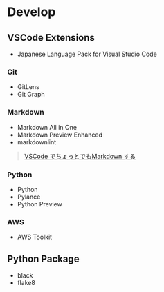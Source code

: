 # Develop

## VSCode Extensions

- Japanese Language Pack for Visual Studio Code

### Git

- GitLens
- Git Graph

### Markdown

- Markdown All in One
- Markdown Preview Enhanced
- markdownlint

> [VSCode でちょっとでもMarkdown する](https://qiita.com/Yarakashi_Kikohshi/items/407f85ba2835d945dd5b)

### Python

- Python
- Pylance
- Python Preview

### AWS

- AWS Toolkit

## Python Package

- black
- flake8
